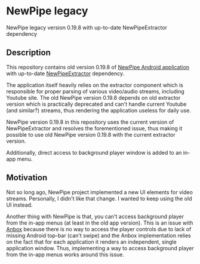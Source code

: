 # NewPipe legacy

NewPipe legacy version 0.19.8 with up-to-date NewPipeExtractor dependency

## Description

This repository contains old version 0.19.8 of [NewPipe Android application](https://github.com/TeamNewPipe/NewPipe) with up-to-date [NewPipeExtractor](https://github.com/TeamNewPipe/NewPipeExtractor) dependency.

The application itself heavily relies on the extractor component which is responsible for proper parsing of various video/audio streams, including Youtube site. The old NewPipe version 0.19.8 depends on old extractor version which is practically deprecated and can't handle current Youtube (and similar?) streams, thus rendering the application useless for daily use.

NewPipe version 0.19.8 in this repository uses the current version of NewPipeExtractor and resolves the forementioned issue, thus making it possible to use old NewPipe version 0.19.8 with the current extractor version.

Additionally, direct access to background player window is added to an in-app menu.

## Motivation

Not so long ago, NewPipe project implemented a new UI elements for video streams. Personally, I didn't like that change. I wanted to keep using the old UI instead.

Another thing with NewPipe is that, you can't access background player from the in-app menus (at least in the old app version). This is an issue with [Anbox](https://github.com/anbox/anbox) because there is no way to access the player controls due to lack of missing Android top-bar (can't swipe) and the Anbox implementation relies on the fact that for each application it renders an independent, single application window. Thus, implementing a way to access background player from the in-app menus works around this issue.

